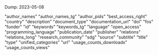 Dump: 2023-05-08

"author_names"
"author_names_tg"
"author_pids"
"best_access_right"
"country"
"description"
"document_type"
"documentation_url"
"doi"
"fos"
"funder"
"id"
"keywords"
"keywords_tg"
"language"
"open_access"
"programming_language"
"publication_date"
"publisher"
"relations"
"relations_long"
"research_community"
"sdg"
"source"
"subtitle"
"title"
"type"
"unified_categories"
"url"
"usage_counts_downloads"
"usage_counts_views"

